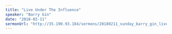 ```yaml
---
title: "Live Under The Influence"
speaker: "Barry Gin"
date: "2018-02-11"
sermonUrl: "http://35.190.93.184/sermons/20180211_sunday_barry_gin_live_under_the_influence.mp3"
---
```

